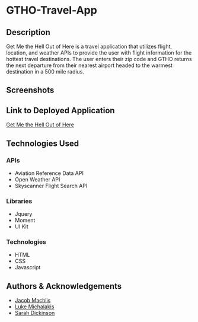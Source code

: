 # GTHO-Travel-App

## Description
Get Me the Hell Out of Here is a travel application that utilizes flight, location, and weather APIs to provide the user with flight information for the hottest travel destinations. The user enters their zip code and GTHO returns the next departure from their nearest airport headed to the warmest destination in a 500 mile radius.


## Screenshots
[]()
[]()
[]()


## Link to Deployed Application
[Get Me the Hell Out of Here](https://michalakisluke.github.io/GTHO-Travel-App/)


## Technologies Used
### APIs
* Aviation Reference Data API
* Open Weather API
* Skyscanner Flight Search API

### Libraries
* Jquery
* Moment
* UI Kit

### Technologies
* HTML
* CSS
* Javascript


## Authors & Acknowledgements
* [Jacob Machlis](https://github.com/flumanuck)
* [Luke Michalakis](https://github.com/michalakisluke)
* [Sarah Dickinson](https://github.com/sarahdickinson)
